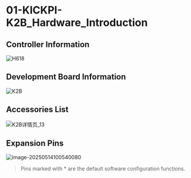 # 01-KICKPI-K2B_Hardware_Introduction

## Controller Information

![H618](http://tanzhtanzh.oss-cn-shenzhen.aliyuncs.com/img/image-20240320092438171.png)

## Development Board Information

![K2B](http://tanzhtanzh.oss-cn-shenzhen.aliyuncs.com/img/image-20250514095329088.png)

## Accessories List

![K2B详情页_13](http://tanzhtanzh.oss-cn-shenzhen.aliyuncs.com/img/K2B详情页_13.png)

## Expansion Pins

![image-20250514100540080](http://tanzhtanzh.oss-cn-shenzhen.aliyuncs.com/img/image-20250514100540080.png)

> Pins marked with * are the default software configuration functions.